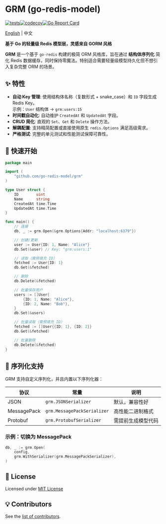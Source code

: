 # GRM (go-redis-model) 

[![tests](https://github.com/go-redis-model/grm/actions/workflows/test.yml/badge.svg)](https://github.com/go-redis-model/grm/actions)[![codecov](https://codecov.io/gh/go-redis-model/grm/branch/main/graph/badge.svg?token=afb57ac7-039f-407c-ba10-921a0e63c385)](https://codecov.io/gh/go-redis-model/grm)[![Go Report Card](https://goreportcard.com/badge/github.com/go-redis-model/grm)](https://goreportcard.com/report/github.com/go-redis-model/grm)

[English](./README.md) | 中文

**基于 Go 的轻量级 Redis 模型层，灵感来自 GORM 风格**

**GRM** 是一个基于 `go-redis` 构建的极简 ORM 风格库，旨在通过 **结构体序列化** 简化 Redis 数据缓存，同时保持零魔法。特别适合需要轻量级模型持久化但不想引入复杂完整 ORM 的场景。

## ✨ 特性
- **自动 Key 管理**: 使用结构体名称（复数形式 + snake_case）和 `ID` 字段生成 Redis Key。  
  示例：`User` 结构体 → `grm:users:15`
- **时间戳自动化**: 自动维护 `CreatedAt` 和 `UpdatedAt` 字段。
- **CRUD 简化**: 直观的 `Set`、`Get` 和 `Delete` 操作方法。
- **解耦配置**: 支持精简配置或直接使用原生 `redis.Options` 满足高级需求。
- **严格测试**: 完整的单元测试和性能测试保障可靠性。

## 🚀 快速开始
```go
package main

import (
    "github.com/go-redis-model/grm"
)

type User struct {
    ID        uint
    Name      string
    CreatedAt time.Time
    UpdatedAt time.Time
}

func main() {
    // 连接
    db, _ := grm.Open(&grm.Options{Addr: "localhost:6379"})

    // 创建/更新
    user := User{ID: 1, Name: "Alice"}
    db.Set(&user) // Key: "grm:users:1"

    // 读取（需预填充 ID）
    fetched := User{ID: 1}
    db.Get(&fetched) 

    // 删除
    db.Delete(&fetched)

    // 批量保存用户
    users := []User{
        {ID: 1, Name: "Alice"},
        {ID: 2, Name: "Bob"},
    }
    db.Set(&users)

    // 批量读取（需预填充 ID）
    fetched := []User{{ID: 1}, {ID: 2}}
    db.Get(&fetched)

    // 批量删除
    db.Delete(&fetched)
}
```

## 🔄 序列化支持
GRM 支持自定义序列化，并且内置以下序列化器：

| 协议       | 常量                     | 说明                          |
|------------|--------------------------|-------------------------------|
| JSON       | `grm.JSONSerializer`     | 默认，兼容性好                |
| MessagePack| `grm.MessagePackSerializer` | 高性能二进制格式    |
| Protobuf   | `grm.ProtobufSerializer` | 需提前生成模型代码            |

### 示例：切换为 MessagePack
```go
db, _ := grm.Open(
    config,
    grm.WithSerializer(grm.MessagePackSerializer),
)
```

## 🔖 License

Licensed under [MIT License](./LICENSE)

## 💡 Contributors

See the [list of contributors](https://github.com/go-redis-model/grm/graphs/contributors).